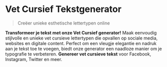  # Vet Cursief Tekstgenerator

> Creëer unieke esthetische lettertypen online

**Transformeer je tekst met onze Vet Cursief generator!** Maak eenvoudig stijlvolle en unieke vet cursieve lettertypen die opvallen op sociale media, websites en digitale content. Perfect om een vleugje elegantie en nadruk aan je tekst toe te voegen, biedt onze generator een naadloze manier om je typografie te verbeteren. **Genereer vet cursieve tekst** voor Facebook, Instagram, Twitter en meer.
